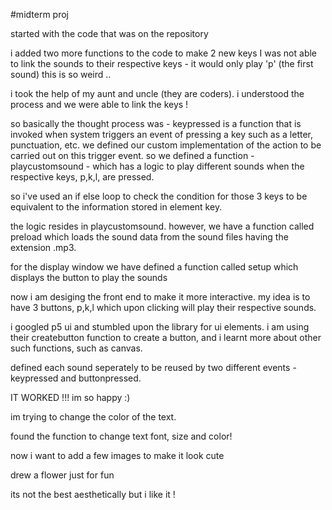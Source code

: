 #midterm proj

started with the code that was on the repository

i added two more functions to the code to make 2 new keys
I was not able to link the sounds to their respective keys - it would only play 'p' (the first sound) this is so weird ..

i took the help of my aunt and uncle (they are coders). i understood the process and we were able to link the keys !

so basically the thought process was - keypressed is a function that is invoked when system triggers an event of pressing a key such as a letter, punctuation, etc. we defined our custom implementation of the action to be carried out on this trigger event. so we defined a function - playcustomsound - which has a logic to play different sounds when the respective keys, p,k,l, are pressed. 

so i've used an if else loop to check the condition for those 3 keys to be equivalent to the information stored in element key. 

the logic resides in playcustomsound. however, we have a function called preload which loads the sound data from the sound files having the extension .mp3. 

for the display window we have defined a function called setup which displays the button to play the sounds 

now i am desiging the front end to make it more interactive. my idea is to have 3 buttons, p,k,l which upon clicking will play their respective sounds. 

i googled p5 ui and stumbled upon the library for ui elements. i am using their createbutton function to create a button, and i learnt more about other such functions, such as canvas.

defined each sound seperately to be reused by two different events - keypressed  and buttonpressed. 

IT WORKED !!! im so happy :)

im trying to change the color of the text. 

found the function to change text font, size and color!

now i want to add a few images to make it look cute

drew a flower just for fun

its not the best aesthetically but i like it !
